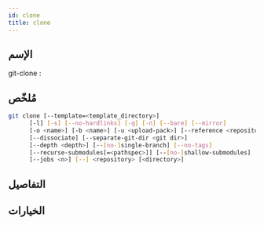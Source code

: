 ```yaml
---
id: clone
title: clone
---
```


## الإسم
git-clone : 

## مُلخّص

<!--DOCUSAURUS_CODE_TABS-->
<!--الأمر-->
```bash
git clone [--template=<template_directory>]
	  [-l] [-s] [--no-hardlinks] [-q] [-n] [--bare] [--mirror]
	  [-o <name>] [-b <name>] [-u <upload-pack>] [--reference <repository>]
	  [--dissociate] [--separate-git-dir <git dir>]
	  [--depth <depth>] [--[no-]single-branch] [--no-tags]
	  [--recurse-submodules[=<pathspec>]] [--[no-]shallow-submodules]
	  [--jobs <n>] [--] <repository> [<directory>]
```
<!--END_DOCUSAURUS_CODE_TABS-->

## التفاصيل

## الخيارات

